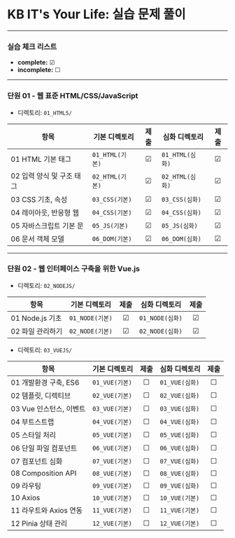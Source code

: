 # KB IT's Your Life: 실습 문제 풀이

---

### 실습 체크 리스트
- **complete:** ☑  
- **incomplete:** ☐  

---

### 단원 01 - 웹 표준 HTML/CSS/JavaScript
-  디렉토리: `01_HTML5/`

| 항목 | 기본 디렉토리 | 제출 | 심화 디렉토리 | 제출 |
|------|-------------|:-----:|--------------|:-----:|
| 01 HTML 기본 태그 | `01_HTML(기본)` | ☑ | `01_HTML(심화)` | ☑ |
| 02 입력 양식 및 구조 태그 | `02_HTML(기본)` | ☑ | `02_HTML(심화)` | ☑ |
| 03 CSS 기초, 속성 | `03_CSS(기본)` | ☑ | `03_CSS(심화)` | ☑ |
| 04 레이아웃, 반응형 웹 | `04_CSS(기본)` | ☑ | `04_CSS(심화)` | ☑ |
| 05 자바스크립트 기본 문 | `05_JS(기본)` | ☑ | `05_JS(심화)` | ☑ |
| 06 문서 객체 모델 | `06_DOM(기본)` | ☑ | `06_DOM(심화)` | ☑ |

<hr>

### 단원 02 - 웹 인터페이스 구축을 위한 Vue.js
-  디렉토리: `02_NODEJS/`

| 항목 | 기본 디렉토리 | 제출 | 심화 디렉토리 | 제출 |
|------|-------------|:-----:|--------------|:-----:|
| 01 Node.js 기초 | `01_NODE(기본)` | ☑ | `01_NODE(심화)` | ☑ |
| 02 파일 관리하기 | `02_NODE(기본)` | ☑ | `02_NODE(심화)` | ☑ |

-  디렉토리: `03_VUEJS/`

| 항목 | 기본 디렉토리 | 제출 | 심화 디렉토리 | 제출 |
|------|-------------|:-----:|--------------|:-----:|
| 01 개발환경 구축, ES6 | `01_VUE(기본)` | ☐ | `01_VUE(심화)` | ☐ |
| 02 템플릿, 디렉티브 | `02_VUE(기본)` | ☐ | `02_VUE(심화)` | ☐ |
| 03 Vue 인스턴스, 이벤트 | `03_VUE(기본)` | ☐ | `03_VUE(심화)` | ☐ |
| 04 부트스트랩 | `04_VUE(기본)` | ☐ | `04_VUE(심화)` | ☐ |
| 05 스타일 처리 | `05_VUE(기본)` | ☐ | `05_VUE(심화)` | ☐ |
| 06 단일 파일 컴포넌트 | `06_VUE(기본)` | ☐ | `06_VUE(심화)` | ☐ |
| 07 컴포넌트 심화 | `07_VUE(기본)` | ☐ | `07_VUE(심화)` | ☐ |
| 08 Composition API | `08_VUE(기본)` | ☐ | `08_VUE(심화)` | ☐ |
| 09 라우팅 | `09_VUE(기본)` | ☐ | `09_VUE(심화)` | ☐ |
| 10 Axios | `10_VUE(기본)` | ☐ | `10_VUE(기본)` | ☐ |
| 11 라우트와 Axios 연동 | `11_VUE(기본)` | ☐ | `11_VUE(기본)` | ☐ |
| 12 Pinia 상태 관리 | `12_VUE(기본)` | ☐ | `12_VUE(기본)` | ☐ |
